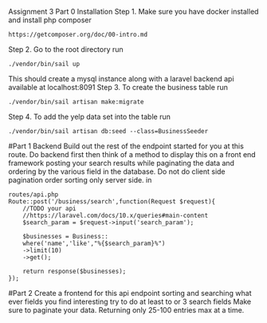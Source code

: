 Assignment 3
Part 0 Installation
Step 1. Make sure you have docker installed and install php composer 
```
https://getcomposer.org/doc/00-intro.md

```
Step 2. Go to the root directory
run
```
./vendor/bin/sail up
``` 
This should create a mysql instance along with a laravel backend api available at localhost:8091
Step 3.
To create the business table run
```
./vendor/bin/sail artisan make:migrate
```
Step 4.
To add the yelp data set into the table run
```
./vendor/bin/sail artisan db:seed --class=BusinessSeeder
```
#Part 1 Backend
Build out the rest of the endpoint started for you at this route. Do backend first then think of a method to display this on a front end framework posting your search results while paginating the data and ordering by the various field in the database. Do not do client side pagination order sorting only server side.
in
```
routes/api.php
Route::post('/business/search',function(Request $request){
    //TODO your api
    //https://laravel.com/docs/10.x/queries#main-content
    $search_param = $request->input('search_param');

    $businesses = Business::
    where('name','like',"%{$search_param}%")
    ->limit(10)
    ->get();

    return response($businesses);
});
```
#Part 2
Create a frontend for this api endpoint
sorting and searching what ever fields you find interesting try to do at least to or 3 search fields
Make sure to paginate your data. Returning only 25-100 entries max at a time.
